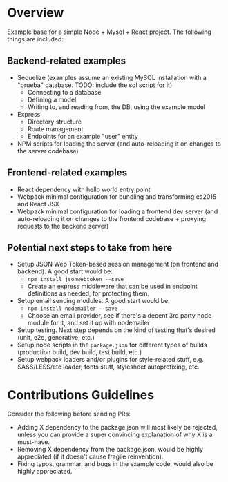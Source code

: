 # Overview

Example base for a simple Node + Mysql + React project. The following things are included:

## Backend-related examples

* Sequelize (examples assume an existing MySQL installation with a "prueba" database. TODO: include the sql script for it)
  - Connecting to a database
  - Defining a model
  - Writing to, and reading from, the DB, using the example model
* Express
  - Directory structure
  - Route management
  - Endpoints for an example "user" entity
* NPM scripts for loading the server (and auto-reloading it on changes to the server codebase)

## Frontend-related examples

- React dependency with hello world entry point
- Webpack minimal configuration for bundling and transforming es2015 and React JSX
- Webpack minimal configuration for loading a frontend dev server (and auto-reloading it on changes to the frontend codebase + proxying requests to the backend server)

## Potential next steps to take from here

- Setup JSON Web Token-based session management (on frontend and backend). A good start would be:
    + `npm install jsonwebtoken --save`
    + Create an express middleware that can be used in endpoint definitions as needed, for protecting them.
- Setup email sending modules. A good start would be:
    + `npm install nodemailer --save`
    + Choose an email provider, see if there's a decent 3rd party node module for it, and set it up with nodemailer
- Setup testing. Next step depends on the kind of testing that's desired (unit, e2e, generative, etc.)
- Setup node scripts in the `package.json` for different types of builds (production build, dev build, test build, etc.)
- Setup webpack loaders and/or plugins for style-related stuff, e.g. SASS/LESS/etc loader, fonts stuff, stylesheet autoprefixing, etc.

# Contributions Guidelines

Consider the following before sending PRs:

* Adding X dependency to the package.json will most likely be rejected, unless you can provide a super convincing explanation of why X is a must-have.
* Removing X dependency from the package.json, would be highly appreciated (if it doesn't cause fragile reinvention).
* Fixing typos, grammar, and bugs in the example code, would also be highly appreciated.
